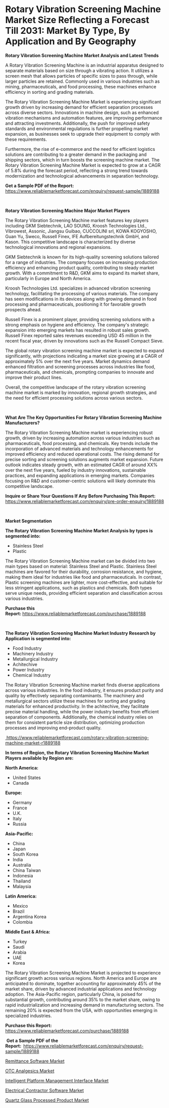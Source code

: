 <p><h1>Rotary Vibration Screening Machine Market Size Reflecting a Forecast Till 2031: Market By Type, By Application and By Geography</h1></p><p><strong>Rotary Vibration Screening Machine Market Analysis and Latest Trends</strong></p>
<p><p>A Rotary Vibration Screening Machine is an industrial apparatus designed to separate materials based on size through a vibrating action. It utilizes a screen mesh that allows particles of specific sizes to pass through, while larger particles are retained. Commonly used in various industries such as mining, pharmaceuticals, and food processing, these machines enhance efficiency in sorting and grading materials.</p><p>The Rotary Vibration Screening Machine Market is experiencing significant growth driven by increasing demand for efficient separation processes across diverse sectors. Innovations in machine design, such as enhanced vibration mechanisms and automation features, are improving performance and attracting investments. Additionally, the push for improved safety standards and environmental regulations is further propelling market expansion, as businesses seek to upgrade their equipment to comply with these requirements.</p><p>Furthermore, the rise of e-commerce and the need for efficient logistics solutions are contributing to a greater demand in the packaging and shipping sectors, which in turn boosts the screening machine market. The Rotary Vibration Screening Machine Market is expected to grow at a CAGR of 5.8% during the forecast period, reflecting a strong trend towards modernization and technological advancements in separation technology.</p></p>
<p><strong>Get a Sample PDF of the Report:&nbsp;</strong> <a href="https://www.reliablemarketforecast.com/enquiry/request-sample/1889188?utm_campaign=1805&utm_medium=2&utm_source=Github&utm_content=ia&utm_term=24102024&utm_id=rotary-vibration-screening-machine">https://www.reliablemarketforecast.com/enquiry/request-sample/1889188</a></p>
<p>&nbsp;</p>
<p><strong>Rotary Vibration Screening Machine Major Market Players</strong></p>
<p><p>The Rotary Vibration Screening Machine market features key players including GKM Siebtechnik, LAO SOUNG, Kroosh Technologies Ltd., Vibrowest, Assonic, Jiangsu Guibao, CUCCOLINI srl, KOWA KOGYOSHO, Guan Yu, Sweco, Russell Finex, IFE Aufbereitungstechnik GmbH, and Kason. This competitive landscape is characterized by diverse technological innovations and regional expansions.</p><p>GKM Siebtechnik is known for its high-quality screening solutions tailored for a range of industries. The company focuses on increasing production efficiency and enhancing product quality, contributing to steady market growth. With a commitment to R&D, GKM aims to expand its market share, particularly in Europe and North America.</p><p>Kroosh Technologies Ltd. specializes in advanced vibration screening technology, facilitating the processing of various materials. The company has seen modifications in its devices along with growing demand in food processing and pharmaceuticals, positioning it for favorable growth prospects ahead.</p><p>Russell Finex is a prominent player, providing screening solutions with a strong emphasis on hygiene and efficiency. The company's strategic expansion into emerging markets has resulted in robust sales growth. Russell Finex reported sales revenues exceeding USD 45 million in the recent fiscal year, driven by innovations such as the Russell Compact Sieve.</p><p>The global rotary vibration screening machine market is expected to expand significantly, with projections indicating a market size growing at a CAGR of approximately 5% over the next five years. Market dynamics demand enhanced filtration and screening processes across industries like food, pharmaceuticals, and chemicals, prompting companies to innovate and improve their product lines.</p><p>Overall, the competitive landscape of the rotary vibration screening machine market is marked by innovation, regional growth strategies, and the need for efficient processing solutions across various sectors.</p></p>
<p>&nbsp;</p>
<p><strong>What Are The Key Opportunities For Rotary Vibration Screening Machine Manufacturers?</strong></p>
<p><p>The Rotary Vibration Screening Machine market is experiencing robust growth, driven by increasing automation across various industries such as pharmaceuticals, food processing, and chemicals. Key trends include the incorporation of advanced materials and technology enhancements for improved efficiency and reduced operational costs. The rising demand for precise sorting and screening solutions augments market expansion. Future outlook indicates steady growth, with an estimated CAGR of around XX% over the next five years, fueled by industry innovations, sustainable practices, and expanding applications in emerging markets. Companies focusing on R&D and customer-centric solutions will likely dominate this competitive landscape.</p></p>
<p><strong>Inquire or Share Your Questions If Any Before Purchasing This Report:</strong> <a href="https://www.reliablemarketforecast.com/enquiry/pre-order-enquiry/1889188?utm_campaign=1805&utm_medium=2&utm_source=Github&utm_content=ia&utm_term=24102024&utm_id=rotary-vibration-screening-machine">https://www.reliablemarketforecast.com/enquiry/pre-order-enquiry/1889188</a></p>
<p>&nbsp;</p>
<p><strong>Market Segmentation</strong></p>
<p><strong>The Rotary Vibration Screening Machine Market Analysis by types is segmented into:</strong></p>
<p><ul><li>Stainless Steel</li><li>Plastic</li></ul></p>
<p><p>The Rotary Vibration Screening Machine market can be divided into two main types based on material: Stainless Steel and Plastic. Stainless Steel machines are favored for their durability, corrosion resistance, and hygiene, making them ideal for industries like food and pharmaceuticals. In contrast, Plastic screening machines are lighter, more cost-effective, and suitable for less stringent applications, such as plastics and chemicals. Both types serve unique needs, providing efficient separation and classification across various industries.</p></p>
<p><strong>Purchase this Report:&nbsp;</strong><a href="https://www.reliablemarketforecast.com/purchase/1889188?utm_campaign=1805&utm_medium=2&utm_source=Github&utm_content=ia&utm_term=24102024&utm_id=rotary-vibration-screening-machine">https://www.reliablemarketforecast.com/purchase/1889188</a></p>
<p>&nbsp;</p>
<p><strong>The Rotary Vibration Screening Machine Market Industry Research by Application is segmented into:</strong></p>
<p><ul><li>Food Industry</li><li>Machinery Industry</li><li>Metallurgical Industry</li><li>Achitechive</li><li>Power Industry</li><li>Chemical Industry</li></ul></p>
<p><p>The Rotary Vibration Screening Machine market finds diverse applications across various industries. In the food industry, it ensures product purity and quality by effectively separating contaminants. The machinery and metallurgical sectors utilize these machines for sorting and grading materials for enhanced productivity. In the achitechive, they facilitate precise material handling, while the power industry benefits from efficient separation of components. Additionally, the chemical industry relies on them for consistent particle size distribution, optimizing production processes and improving end-product quality.</p></p>
<p><a href="https://www.reliablemarketforecast.com/rotary-vibration-screening-machine-market-r1889188?utm_campaign=1805&utm_medium=2&utm_source=Github&utm_content=ia&utm_term=24102024&utm_id=rotary-vibration-screening-machine">&nbsp;https://www.reliablemarketforecast.com/rotary-vibration-screening-machine-market-r1889188</a></p>
<p><strong>In terms of Region, the Rotary Vibration Screening Machine Market Players available by Region are:</strong></p>
<p>
    <p> <strong> North America: </strong>
        <ul>
            <li>United States</li>
            <li>Canada</li>
        </ul>
        </p> 
    <p> <strong> Europe: </strong>
        <ul>
            <li>Germany</li>
            <li>France</li>
            <li>U.K.</li>
            <li>Italy</li>
            <li>Russia</li>
        </ul>
        </p> 
    <p> <strong> Asia-Pacific: </strong>
        <ul>
            <li>China</li>
            <li>Japan</li>
            <li>South Korea</li>
            <li>India</li>
            <li>Australia</li>
            <li>China Taiwan</li>
            <li>Indonesia</li>
            <li>Thailand</li>
            <li>Malaysia</li>
        </ul>
        </p> 
    <p> <strong> Latin America: </strong>
        <ul>
            <li>Mexico</li>
            <li>Brazil</li>
            <li>Argentina Korea</li>
            <li>Colombia</li>
        </ul>
        </p> 
    <p> <strong> Middle East & Africa: </strong>
        <ul>
            <li>Turkey</li>
            <li>Saudi</li>
            <li>Arabia</li>
            <li>UAE</li>
            <li>Korea</li>
        </ul>
    </p>
    </p>
<p><p>The Rotary Vibration Screening Machine Market is projected to experience significant growth across various regions. North America and Europe are anticipated to dominate, together accounting for approximately 45% of the market share, driven by advanced industrial applications and technology adoption. The Asia-Pacific region, particularly China, is poised for substantial growth, contributing around 35% to the market share, owing to rapid industrialization and increasing demand in manufacturing sectors. The remaining 20% is expected from the USA, with opportunities emerging in specialized industries.</p></p>
<p><strong>Purchase this Report: </strong><a href="https://www.reliablemarketforecast.com/purchase/1889188?utm_campaign=1805&utm_medium=2&utm_source=Github&utm_content=ia&utm_term=24102024&utm_id=rotary-vibration-screening-machine">https://www.reliablemarketforecast.com/purchase/1889188</a></p>
<p>&nbsp;<strong>Get a Sample PDF of the Report:&nbsp;&nbsp;</strong><a href="https://www.reliablemarketforecast.com/enquiry/request-sample/1889188?utm_campaign=1805&utm_medium=2&utm_source=Github&utm_content=ia&utm_term=24102024&utm_id=rotary-vibration-screening-machine">https://www.reliablemarketforecast.com/enquiry/request-sample/1889188</a></p>
<p><strong></strong></p>
<p><p><a href="https://www.linkedin.com/pulse/strategic-roadmap-global-remittance-software-market-insights-icvne?utm_campaign=1805&utm_medium=2&utm_source=Github&utm_content=ia&utm_term=24102024&utm_id=rotary-vibration-screening-machine">Remittance Software Market</a></p><p><a href="https://www.linkedin.com/pulse/otc-analgesics-market-penetration-strategies-untapped-vmpke?utm_campaign=1805&utm_medium=2&utm_source=Github&utm_content=ia&utm_term=24102024&utm_id=rotary-vibration-screening-machine">OTC Analgesics Market</a></p><p><a href="https://www.linkedin.com/pulse/market-dynamics-future-trends-global-intelligent-platform-pfide?utm_campaign=1805&utm_medium=2&utm_source=Github&utm_content=ia&utm_term=24102024&utm_id=rotary-vibration-screening-machine">Intelligent Platform Management Interface Market</a></p><p><a href="https://www.linkedin.com/pulse/global-electrical-contractor-software-market-size-trends-2974e?utm_campaign=1805&utm_medium=2&utm_source=Github&utm_content=ia&utm_term=24102024&utm_id=rotary-vibration-screening-machine">Electrical Contractor Software Market</a></p><p><a href="https://github.com/GenaGaines34/Market-Research-Report-List-1/blob/main/quartz-glass-processed-product-market.md?utm_campaign=1805&utm_medium=2&utm_source=Github&utm_content=ia&utm_term=24102024&utm_id=rotary-vibration-screening-machine">Quartz Glass Processed Product Market</a></p></p>